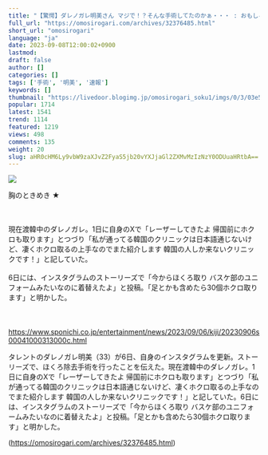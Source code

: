 ```yaml
---
title: "【驚愕】ダレノガレ明美さん マジで！？そんな手術してたのかぁ・・・ : おもしろがり速報"
full_url: "https://omosirogari.com/archives/32376485.html"
short_url: "omosirogari"
language: "ja"
date: 2023-09-08T12:00:02+0900
lastmod: 
draft: false
author: []
categories: []
tags: ['手術', '明美', '速報']
keywords: []
thumbnail: "https://livedoor.blogimg.jp/omosirogari_soku1/imgs/0/3/03e5caa4.jpg"
popular: 1714
latest: 1541
trend: 1114
featured: 1219
views: 498
comments: 135
weight: 20
slug: aHR0cHM6Ly9vbW9zaXJvZ2FyaS5jb20vYXJjaGl2ZXMvMzIzNzY0ODUuaHRtbA==
---
```


![](https://livedoor.blogimg.jp/omosirogari_soku1/imgs/0/3/03e5caa4.jpg)

<div><p>胸のときめき ★ </p><br> <br> 現在渡韓中のダレノガレ。1日に自身のXで「レーザーしてきたよ 帰国前にホクロも取ります」とつづり「私が通ってる韓国のクリニックは日本語通じないけど、凄くホクロ取るの上手なのでまた紹介します 韓国の人しか来ないクリニックです！」と記していた。 <br> <br> 6日には、インスタグラムのストーリーズで「今からほくろ取り バスケ部のユニフォームみたいなのに着替えたよ」と投稿。「足とかも含めたら30個ホクロ取ります」と明かした。 <br> <br> <br> <br> <a target='_blank' href='https://www.sponichi.co.jp/entertainment/news/2023/09/06/kiji/20230906s00041000313000c.html'>https://www.sponichi.co.jp/entertainment/news/2023/09/06/kiji/20230906s00041000313000c.html</a> <p>タレントのダレノガレ明美（33）が6日、自身のインスタグラムを更新。ストーリーズで、ほくろ除去手術を行ったことを伝えた。現在渡韓中のダレノガレ。1日に自身のXで「レーザーしてきたよ 帰国前にホクロも取ります」とつづり「私が通ってる韓国のクリニックは日本語通じないけど、凄くホクロ取るの上手なのでまた紹介します 韓国の人しか来ないクリニックです！」と記していた。6日には、インスタグラムのストーリーズで「今からほくろ取り バスケ部のユニフォームみたいなのに着替えたよ」と投稿。「足とかも含めたら30個ホクロ取ります」と明かした。</p></div>

(https://omosirogari.com/archives/32376485.html)
